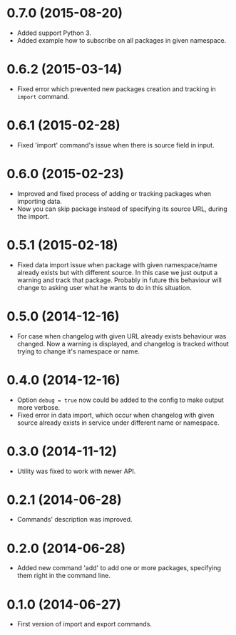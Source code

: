 0.7.0 (2015-08-20)
==================

* Added support Python 3.
* Added example how to subscribe on all packages in given namespace.

0.6.2 (2015-03-14)
==================

* Fixed error which prevented new packages creation and tracking in `import` command.

0.6.1 (2015-02-28)
==================

* Fixed 'import' command's issue when there is
  source field in input.

0.6.0 (2015-02-23)
==================

* Improved and fixed process of adding or tracking
  packages when importing data.
* Now you can skip package instead of specifying
  its source URL, during the import.

0.5.1 (2015-02-18)
==================

* Fixed data import issue when package with given
  namespace/name already exists but with different
  source. In this case we just output a warning
  and track that package. Probably in future
  this behaviour will change to asking user
  what he wants to do in this situation.

0.5.0 (2014-12-16)
==================

* For case when changelog with given URL already exists
  behaviour was changed. Now a warning is displayed, and
  changelog is tracked without trying to change it's
  namespace or name.

0.4.0 (2014-12-16)
==================

* Option `debug = true` now could be added to the config to make output more verbose.
* Fixed error in data import, which occur when changelog with given source
  already exists in service under different name or namespace.

0.3.0 (2014-11-12)
==================

* Utility was fixed to work with newer API.

0.2.1 (2014-06-28)
==================

* Commands' description was improved.

0.2.0 (2014-06-28)
==================

* Added new command 'add' to add one or more packages, specifying them
  right in the command line.

0.1.0 (2014-06-27)
==================

* First version of import and export commands.
